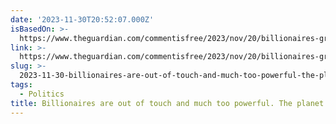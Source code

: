 ```yaml
---
date: '2023-11-30T20:52:07.000Z'
isBasedOn: >-
  https://www.theguardian.com/commentisfree/2023/nov/20/billionaires-great-carbon-divide-planet-climate-crisis?CMP=Share_AndroidApp_Other
link: >-
  https://www.theguardian.com/commentisfree/2023/nov/20/billionaires-great-carbon-divide-planet-climate-crisis?CMP=Share_AndroidApp_Other
slug: >-
  2023-11-30-billionaires-are-out-of-touch-and-much-too-powerful-the-planet-is-in-troub
tags:
  - Politics
title: Billionaires are out of touch and much too powerful. The planet is in troub
---
```


